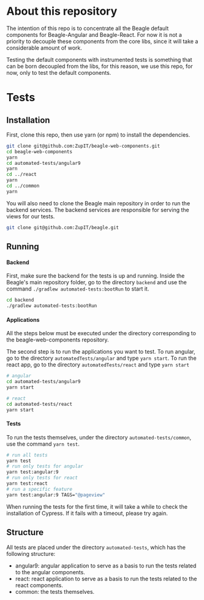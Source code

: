 # About this repository
The intention of this repo is to concentrate all the Beagle default components for Beagle-Angular
and Beagle-React. For now it is not a priority to decouple these components from the core libs,
since it will take a considerable amount of work.

Testing the default components with instrumented tests is something that can be born decoupled
from the libs, for this reason, we use this repo, for now, only to test the default components.

# Tests

## Installation
First, clone this repo, then use yarn (or npm) to install the dependencies.

```bash
git clone git@github.com:ZupIT/beagle-web-components.git
cd beagle-web-components
yarn
cd automated-tests/angular9
yarn
cd ../react
yarn
cd ../common
yarn
```

You will also need to clone the Beagle main repository in order to run the backend services. The
backend services are responsible for serving the views for our tests.

```bash
git clone git@github.com:ZupIT/beagle.git
```

## Running

#### Backend
First, make sure the backend for the tests is up and running. Inside the Beagle's main repository
folder, go to the directory `backend` and use the command `./gradlew automated-tests:bootRun` to
start it.

```bash
cd backend
./gradlew automated-tests:bootRun
```

#### Applications
All the steps below must be executed under the directory corresponding to the beagle-web-components
repository.

The second step is to run the applications you want to test. To run angular, go to the directory
`automatedTests/angular` and type `yarn start`. To run the react app, go to the directory
`automatedTests/react` and type `yarn start`

```bash
# angular
cd automated-tests/angular9
yarn start
```

```bash
# react
cd automated-tests/react
yarn start
```

#### Tests
To run the tests themselves, under the directory `automated-tests/common`, use the command
`yarn test`.

```bash
# run all tests
yarn test
# run only tests for angular
yarn test:angular:9
# run only tests for react
yarn test:react
# run a specific feature
yarn test:angular:9 TAGS="@pageview"
```

When running the tests for the first time, it will take a while to check the installation of
Cypress. If it fails with a timeout, please try again.

## Structure
All tests are placed under the directory `automated-tests`, which has the following structure:

- angular9: angular application to serve as a basis to run the tests related to the angular
components.
- react: react application to serve as a basis to run the tests related to the react components.
- common: the tests themselves.


